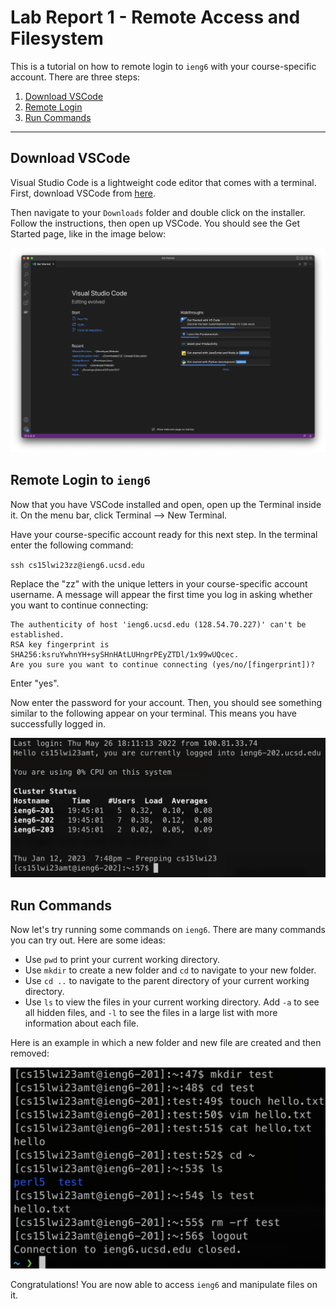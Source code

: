 # Lab Report 1 - Remote Access and Filesystem

This is a tutorial on how to remote login to `ieng6` with your course-specific account. There are three steps:

1. [Download VSCode](#download-vscode)
2. [Remote Login](#remote-login-to-ieng6)
3. [Run Commands](#run-commands)

---

## Download VSCode

Visual Studio Code is a lightweight code editor that comes with a terminal. First, download VSCode from [here](https://code.visualstudio.com/download).

Then navigate to your `Downloads` folder and double click on the installer. Follow the instructions, then open up VSCode.
You should see the Get Started page, like in the image below:

![Image](vscode.png)

## Remote Login to `ieng6`

Now that you have VSCode installed and open, open up the Terminal inside it. On the menu bar, click Terminal --> New Terminal.

Have your course-specific account ready for this next step. In the terminal enter the following command:

`ssh cs15lwi23zz@ieng6.ucsd.edu`

Replace the "zz" with the unique letters in your course-specific account username. A message will appear the first time you log in asking whether you want to continue connecting:
```
The authenticity of host 'ieng6.ucsd.edu (128.54.70.227)' can't be established.
RSA key fingerprint is SHA256:ksruYwhnYH+sySHnHAtLUHngrPEyZTDl/1x99wUQcec.
Are you sure you want to continue connecting (yes/no/[fingerprint])?
```
Enter "yes".

Now enter the password for your account. Then, you should see something similar to the following appear on your terminal. This means you have successfully logged in.

![Image](remotelogin.png)

## Run Commands

Now let's try running some commands on `ieng6`. There are many commands you can try out. Here are some ideas:
* Use `pwd` to print your current working directory.
* Use `mkdir` to create a new folder and `cd` to navigate to your new folder.
* Use `cd ..` to navigate to the parent directory of your current working directory.
* Use `ls` to view the files in your current working directory. Add `-a` to see all hidden files, and `-l` to see the files in a large list with more information about each file.

Here is an example in which a new folder and new file are created and then removed:

![Image](runcommands.png)

Congratulations! You are now able to access `ieng6` and manipulate files on it.
